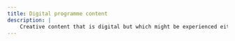 ```yaml
---
title: Digital programme content 
description: |
    Creative content that is digital but which might be experienced either through a digital platform (so has a digital audience) or in real life (so has a live audience). Not all digital projects will be exclusively digital. 
---
```

